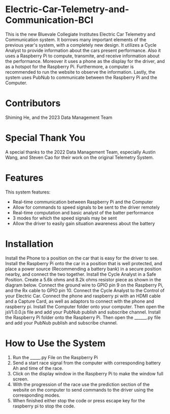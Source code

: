 # Electric-Car-Telemetry-and-Communication-BCI
This is the new Bluevale Collegiate Institutes Electric Car Telemetry and Communication system. It borrows many important elements of the previous year's system, with a completely new design. It utilizes a Cycle Analyst to provide information about the cars present performance. Also it uses a Raspberry Pi to compute, transmite, and receive information about the performance. Moreover it uses a phone as the display for the driver, and as a hotspot for the Raspberry Pi. Furthermore, a computer is recommended to run the website to observe the information. Lastly, the system uses PubNub to communicate between the Raspberry Pi and the Computer.
# Contributors
Shiming He, and the 2023 Data Management Team
# Special Thank You
A special thanks to the 2022 Data Management Team, especially Austin Wang, and Steven Cao for their work on the original Telemetry System.
# Features
This system features:
- Real-time communication between Raspberry Pi and the Computer
- Allow for commands to speed signals to be sent to the driver remotely
- Real-time computation and basic analyst of the batter performance
- 3 modes for which the speed signals may be sent
- Allow the driver to easily gain situation awareness about the battery
# Installation
Install the Phone to a position on the car that is easy for the driver to see.
Install the Raspberry Pi onto the car in a position that is well protected, and place a power source (Recommending a battery bank) in a secure position nearby, and connect the two together.
Install the Cycle Analyst in a Safe Position.
Create a 5.6k ohms and 8.2k ohms resistor piece as shown in the diagram below. Connect the ground wire to GPIO pin 9 on the Raspberry Pi, and the Rx cable to GPIO pin 10. 
Connect the Cycle Analyst to the Control of your Electric Car.
Connect the phone and raspberry pi with an HDMI cable and a Capture Card, as well as adaptors to connect with the phone and raspberry pi.
Install the Computer folder onto your computer. Then open the jsV1.0.0.js file and add your PubNub publish and subscribe channel. 
Install the Raspberry Pi folder onto the Raspberry Pi. Then open the ______.py file and add your PubNub publish and subscribe channel. 
# How to Use the System
1. Run the _____.py File on the Raspberry Pi
2. Send a start race signal from the computer with corresponding battery Ah and time of the race.
3. Click on the display window in the Raspberry Pi to make the window full screen.
4. With the progression of the race use the prediction section of the website on the computer to send commands to the driver using the corresponding modes.
5. When finished either stop the code or press escape key for the raspberry pi to stop the code.
